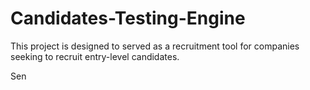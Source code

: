 # Candidates-Testing-Engine
This project is designed to served as a recruitment tool for companies seeking to recruit entry-level candidates.

Sen

